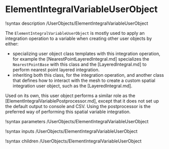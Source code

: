 # ElementIntegralVariableUserObject

!syntax description /UserObjects/ElementIntegralVariableUserObject

The `ElementIntegralVariableUserObject` is mostly used to apply an integration operation
to a variable when creating other user objects by either:
- specializing user object class templates with this integration operation, for example the
  [NearestPointLayeredIntegral.md] specializes the `NearestPointBase` with this class and the
  [LayeredIntegral.md] to perform nearest point layered integration.
- inheriting both this class, for the integration operation, and another class that defines how
  to interact with the mesh to create a custom spatial integration user object, such as the
  [LayeredIntegral.md].


Used on its own, this user object performs a similar role as the [ElementIntegralVariablePostprocessor.md],
except that it does not set up the default output to console and CSV. Using the postprocessor is the
preferred way of performing this spatial variable integration.

!syntax parameters /UserObjects/ElementIntegralVariableUserObject

!syntax inputs /UserObjects/ElementIntegralVariableUserObject

!syntax children /UserObjects/ElementIntegralVariableUserObject
